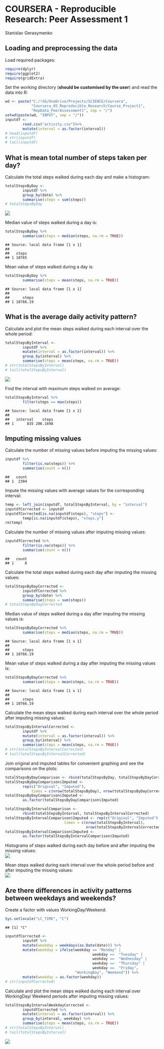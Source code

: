# COURSERA - Reproducible Research: Peer Assessment 1
Stanislav Gerasymenko  


## Loading and preprocessing the data

Load required packages:

```r
require(dplyr)
require(ggplot2)
require(gridExtra)
```



Set the working directory (**should be customised by the user**) and read the
data into R:

```r
wd <- paste("C:/!SG/OneDrive/Projects/SCIENCE/Coursera",
            "Coursera_05_Reproducible_Research/Course_Project1",
            "RepData_PeerAssessment1", sep = "/")
setwd(paste(wd, "INPUT", sep = "/"))
inputdf <- 
        read.csv("activity.csv")%>%
        mutate(interval = as.factor(interval))
# head(inputdf)
# str(inputdf)
# tail(inputdf)
```


## What is mean total number of steps taken per day?

Calculate the total steps walked during each day and make a histogram:

```r
totalStepsByDay <-
        inputdf %>%
        group_by(date) %>%
        summarise(steps = sum(steps))
# totalStepsByDay
```

![](Figures/unnamed-chunk-4-1.png) 

Median value of steps walked during a day is:

```r
totalStepsByDay %>%
        summarise(steps = median(steps, na.rm = TRUE))
```

```
## Source: local data frame [1 x 1]
## 
##   steps
## 1 10765
```

Mean value of steps walked during a day is:

```r
totalStepsByDay %>%
        summarise(steps = mean(steps, na.rm = TRUE))
```

```
## Source: local data frame [1 x 1]
## 
##      steps
## 1 10766.19
```


## What is the average daily activity pattern?

Calculate and plot the mean steps walked during each interval over the 
whole period:

```r
totalStepsByInterval <-
        inputdf %>%
        mutate(interval = as.factor(interval)) %>%
        group_by(interval) %>%
        summarise(steps = mean(steps, na.rm = TRUE))
# str(totalStepsByInterval)
# tail(totalStepsByInterval)
```

![](Figures/unnamed-chunk-8-1.png) 

Find the interval with maximum steps walked on average:

```r
totalStepsByInterval %>%
        filter(steps == max(steps))
```

```
## Source: local data frame [1 x 2]
## 
##   interval    steps
## 1      835 206.1698
```

## Imputing missing values

Calculate the number of missing values before imputing the missing values:

```r
inputdf %>%
        filter(is.na(steps)) %>%
        summarise(count = n())
```

```
##   count
## 1  2304
```

Impute the missing values with average values for the corresponding interval:

```r
temp <- left_join(inputdf, totalStepsByInterval, by = "interval")
inputdfCorrected <- inputdf
inputdfCorrected[is.na(inputdf$steps), "steps"] <- 
        temp[is.na(inputdf$steps), "steps.y"]
rm(temp)
```

Calculate the number of missing values after imputing missing values:

```r
inputdfCorrected %>%
        filter(is.na(steps)) %>%
        summarise(count = n())
```

```
##   count
## 1     0
```

Calculate the total steps walked during each day after imputing the missing 
values:

```r
totalStepsByDayCorrected <-
        inputdfCorrected %>%
        group_by(date) %>%
        summarise(steps = sum(steps))
# totalStepsByDayCorrected
```

Median value of steps walked during a day after imputing the missing values is:

```r
totalStepsByDayCorrected %>%
        summarise(steps = median(steps, na.rm = TRUE))
```

```
## Source: local data frame [1 x 1]
## 
##      steps
## 1 10766.19
```

Mean value of steps walked during a day after imputing the missing values is:

```r
totalStepsByDayCorrected %>%
        summarise(steps = mean(steps, na.rm = TRUE))
```

```
## Source: local data frame [1 x 1]
## 
##      steps
## 1 10766.19
```

Calculate the mean steps walked during each interval over the whole period after
imputing missing values:

```r
totalStepsByIntervalCorrected <-
        inputdf %>%
        mutate(interval = as.factor(interval)) %>%
        group_by(interval) %>%
        summarise(steps = mean(steps, na.rm = TRUE))
# str(totalStepsByIntervalCorrected)
# tail(totalStepsByIntervalCorrected)
```

Join original and imputed tables for convenient graphing and see the
comparisons on the plots:

```r
totalStepsByDayComparison <- rbind(totalStepsByDay, totalStepsByDayCorrected)
totalStepsByDayComparison$Imputed <- 
        rep(c("Original", "Imputed"), 
            times = c(nrow(totalStepsByDay), nrow(totalStepsByDayCorrected)))
totalStepsByDayComparison$Imputed <- 
        as.factor(totalStepsByDayComparison$Imputed)

totalStepsByIntervalComparison <- 
        rbind(totalStepsByInterval, totalStepsByIntervalCorrected)
totalStepsByIntervalComparison$Imputed <- rep(c("Original", "Imputed"),
                           times = c(nrow(totalStepsByInterval),
                                     nrow(totalStepsByIntervalCorrected)))
totalStepsByIntervalComparison$Imputed <- 
        as.factor(totalStepsByIntervalComparison$Imputed)
```

Histograms of steps walked during each day before and after imputing the missing
values:  
![](Figures/unnamed-chunk-18-1.png) 

Mean steps walked during each interval over the whole period before and after 
imputing the missing values:          
![](Figures/unnamed-chunk-19-1.png) 

## Are there differences in activity patterns between weekdays and weekends?

Create a factor with values WorkingDay/Weekend:

```r
Sys.setlocale("LC_TIME", "C")
```

```
## [1] "C"
```

```r
inputdfCorrected <-
        inputdf %>%
        mutate(weekday = weekdays(as.Date(date))) %>%
        mutate(weekday = ifelse(weekday == "Monday" | 
                                        weekday ==  "Tuesday" |
                                        weekday ==  "Wednesday" |
                                        weekday ==  "Thursday" | 
                                        weekday ==  "Friday", 
                                "WorkingDay", "Weekend")) %>%
        mutate(weekday = as.factor(weekday))
# str(inputdfCorrected)
```

Calculate and plot the mean steps walked during each interval 
over WorkingDay/ Weekend periods after imputing missing values:

```r
totalStepsByIntervalWeekdayCorrected <-
        inputdfCorrected %>%
        mutate(interval = as.factor(interval)) %>%
        group_by(interval, weekday) %>%
        summarise(steps = mean(steps, na.rm = TRUE))
# str(totalStepsByInterval)
# tail(totalStepsByInterval)
```

![](Figures/unnamed-chunk-22-1.png) 


